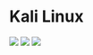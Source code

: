 # Kali Linux
[![](https://img.shields.io/static/v1?logo=swift&label=Made&message=Indonesia&color=red)](https://github.com/Pejuang.R00T)
[![](https://img.shields.io/static/v1?logo=dash&label=Author&message=Mr.T1T4N&color=white)](https://github.com/Pejuang.R00T)
[![](https://img.shields.io/static/v1?logo=docker&label=Source&message=Bash&color=cyan)](https://github.com/Pejuang-R00T)

